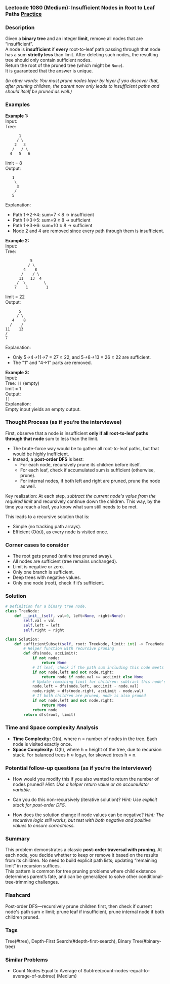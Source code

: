 ### Leetcode 1080 (Medium): Insufficient Nodes in Root to Leaf Paths [Practice](https://leetcode.com/problems/insufficient-nodes-in-root-to-leaf-paths)

### Description  
Given a **binary tree** and an integer **limit**, remove all nodes that are “insufficient”.  
A node is **insufficient** if **every** root-to-leaf path passing through that node has a sum **strictly less** than limit. After deleting such nodes, the resulting tree should only contain sufficient nodes.  
Return the root of the pruned tree (which might be `None`).  
It is guaranteed that the answer is unique.

_(In other words: You must prune nodes layer by layer if you discover that, after pruning children, the parent now only leads to insufficient paths and should itself be pruned as well.)_

### Examples  

**Example 1:**  
Input:  
Tree:  
```
      1
     / \
    2   3
   /   / \
  4   5   6
```
limit = 8  
Output:  
```
   1
    \
     3
    /
   5
```
Explanation:  
- Path 1→2→4: sum=7 < 8 → insufficient  
- Path 1→3→5: sum=9 ≥ 8 → sufficient  
- Path 1→3→6: sum=10 ≥ 8 → sufficient  
- Node 2 and 4 are removed since every path through them is insufficient.  

**Example 2:**  
Input:  
Tree:  
```
           5
          / \
        4    8
       /    / \
      11   13  4
     /  \        \
    7    1        1
```
limit = 22  
Output:  
```
      5
     / \
   4    8
  /    / 
11    13
/  
7 
```
Explanation:  
- Only 5→4→11→7 = 27 ≥ 22, and 5→8→13 = 26 ≥ 22 are sufficient.  
- The "1" and "4→1" parts are removed.  

**Example 3:**  
Input:  
Tree: `[]` (empty)  
limit = 1  
Output:  
`[]`  
Explanation:  
Empty input yields an empty output.  

### Thought Process (as if you’re the interviewee)  
First, observe that a node is insufficient **only if all root-to-leaf paths through that node** sum to less than the limit.  
- The brute-force way would be to gather all root-to-leaf paths, but that would be highly inefficient.
- Instead, a **post-order DFS** is best:  
  - For each node, recursively prune its children before itself.
  - For each leaf, check if accumulated sum is sufficient (otherwise, prune).
  - For internal nodes, if both left and right are pruned, prune the node as well.

Key realization: At each step, _subtract the current node's value from the required limit_ and recursively continue down the children. This way, by the time you reach a leaf, you know what sum still needs to be met.

This leads to a recursive solution that is:
- Simple (no tracking path arrays).
- Efficient (O(n)), as every node is visited once.

### Corner cases to consider  
- The root gets pruned (entire tree pruned away).
- All nodes are sufficient (tree remains unchanged).
- Limit is negative or zero.
- Only one branch is sufficient.
- Deep trees with negative values.
- Only one node (root), check if it’s sufficient.

### Solution

```python
# Definition for a binary tree node.
class TreeNode:
    def __init__(self, val=0, left=None, right=None):
        self.val = val
        self.left = left
        self.right = right

class Solution:
    def sufficientSubset(self, root: TreeNode, limit: int) -> TreeNode:
        # Helper function with recursive pruning
        def dfs(node, accLimit):
            if not node:
                return None
            # If leaf, check if the path sum including this node meets the requirement
            if not node.left and not node.right:
                return node if node.val >= accLimit else None
            # Update remaining limit for children: subtract this node's value
            node.left = dfs(node.left, accLimit - node.val)
            node.right = dfs(node.right, accLimit - node.val)
            # If both children are pruned, node is also pruned
            if not node.left and not node.right:
                return None
            return node
        return dfs(root, limit)
```

### Time and Space complexity Analysis  

- **Time Complexity:** O(n), where n = number of nodes in the tree. Each node is visited exactly once.
- **Space Complexity:** O(h), where h = height of the tree, due to recursion stack. For balanced trees h ≈ log₂n, for skewed trees h = n.

### Potential follow-up questions (as if you’re the interviewer)  

- How would you modify this if you also wanted to return the number of nodes pruned?
  *Hint: Use a helper return value or an accumulator variable.*

- Can you do this non-recursively (iterative solution)?
  *Hint: Use explicit stack for post-order DFS.*

- How does the solution change if node values can be negative?
  *Hint: The recursive logic still works, but test with both negative and positive values to ensure correctness.*

### Summary
This problem demonstrates a classic **post-order traversal with pruning**. At each node, you decide whether to keep or remove it based on the results from its children. No need to build explicit path lists; updating “remaining limit” in recursion suffices.  
This pattern is common for tree pruning problems where child existence determines parent’s fate, and can be generalized to solve other conditional-tree-trimming challenges.


### Flashcard
Post-order DFS—recursively prune children first, then check if current node's path sum ≥ limit; prune leaf if insufficient, prune internal node if both children pruned.

### Tags
Tree(#tree), Depth-First Search(#depth-first-search), Binary Tree(#binary-tree)

### Similar Problems
- Count Nodes Equal to Average of Subtree(count-nodes-equal-to-average-of-subtree) (Medium)